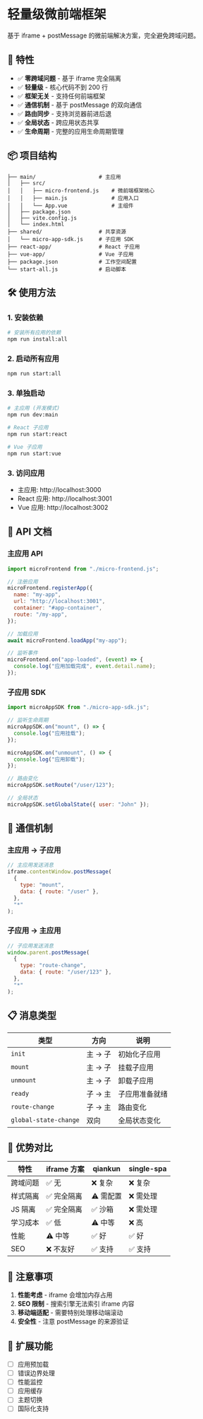 # 轻量级微前端框架

基于 iframe + postMessage 的微前端解决方案，完全避免跨域问题。

## 🚀 特性

- ✅ **零跨域问题** - 基于 iframe 完全隔离
- ✅ **轻量级** - 核心代码不到 200 行
- ✅ **框架无关** - 支持任何前端框架
- ✅ **通信机制** - 基于 postMessage 的双向通信
- ✅ **路由同步** - 支持浏览器前进后退
- ✅ **全局状态** - 跨应用状态共享
- ✅ **生命周期** - 完整的应用生命周期管理

## 📦 项目结构

```
├── main/                    # 主应用
│   ├── src/
│   │   ├── micro-frontend.js    # 微前端框架核心
│   │   ├── main.js              # 应用入口
│   │   └── App.vue              # 主组件
│   ├── package.json
│   ├── vite.config.js
│   └── index.html
├── shared/                  # 共享资源
│   └── micro-app-sdk.js     # 子应用 SDK
├── react-app/               # React 子应用
├── vue-app/                 # Vue 子应用
├── package.json             # 工作空间配置
└── start-all.js             # 启动脚本
```

## 🛠 使用方法

### 1. 安装依赖

```bash
# 安装所有应用的依赖
npm run install:all
```

### 2. 启动所有应用

```bash
npm run start:all
```

### 3. 单独启动

```bash
# 主应用 (开发模式)
npm run dev:main

# React 子应用
npm run start:react

# Vue 子应用
npm run start:vue
```

### 3. 访问应用

- 主应用: http://localhost:3000
- React 应用: http://localhost:3001
- Vue 应用: http://localhost:3002

## 🔧 API 文档

### 主应用 API

```javascript
import microFrontend from "./micro-frontend.js";

// 注册应用
microFrontend.registerApp({
  name: "my-app",
  url: "http://localhost:3001",
  container: "#app-container",
  route: "/my-app",
});

// 加载应用
await microFrontend.loadApp("my-app");

// 监听事件
microFrontend.on("app-loaded", (event) => {
  console.log("应用加载完成", event.detail.name);
});
```

### 子应用 SDK

```javascript
import microAppSDK from "./micro-app-sdk.js";

// 监听生命周期
microAppSDK.on("mount", () => {
  console.log("应用挂载");
});

microAppSDK.on("unmount", () => {
  console.log("应用卸载");
});

// 路由变化
microAppSDK.setRoute("/user/123");

// 全局状态
microAppSDK.setGlobalState({ user: "John" });
```

## 🔄 通信机制

### 主应用 → 子应用

```javascript
// 主应用发送消息
iframe.contentWindow.postMessage(
  {
    type: "mount",
    data: { route: "/user" },
  },
  "*"
);
```

### 子应用 → 主应用

```javascript
// 子应用发送消息
window.parent.postMessage(
  {
    type: "route-change",
    data: { route: "/user/123" },
  },
  "*"
);
```

## 📋 消息类型

| 类型                  | 方向    | 说明           |
| --------------------- | ------- | -------------- |
| `init`                | 主 → 子 | 初始化子应用   |
| `mount`               | 主 → 子 | 挂载子应用     |
| `unmount`             | 主 → 子 | 卸载子应用     |
| `ready`               | 子 → 主 | 子应用准备就绪 |
| `route-change`        | 子 → 主 | 路由变化       |
| `global-state-change` | 双向    | 全局状态变化   |

## 🎯 优势对比

| 特性     | iframe 方案 | qiankun   | single-spa |
| -------- | ----------- | --------- | ---------- |
| 跨域问题 | ✅ 无       | ❌ 复杂   | ❌ 复杂    |
| 样式隔离 | ✅ 完全隔离 | ⚠️ 需配置 | ❌ 需处理  |
| JS 隔离  | ✅ 完全隔离 | ✅ 沙箱   | ❌ 需处理  |
| 学习成本 | ✅ 低       | ⚠️ 中等   | ❌ 高      |
| 性能     | ⚠️ 中等     | ✅ 好     | ✅ 好      |
| SEO      | ❌ 不友好   | ✅ 支持   | ✅ 支持    |

## 🚨 注意事项

1. **性能考虑** - iframe 会增加内存占用
2. **SEO 限制** - 搜索引擎无法索引 iframe 内容
3. **移动端适配** - 需要特别处理移动端滚动
4. **安全性** - 注意 postMessage 的来源验证

## 🔮 扩展功能

- [ ] 应用预加载
- [ ] 错误边界处理
- [ ] 性能监控
- [ ] 应用缓存
- [ ] 主题切换
- [ ] 国际化支持
